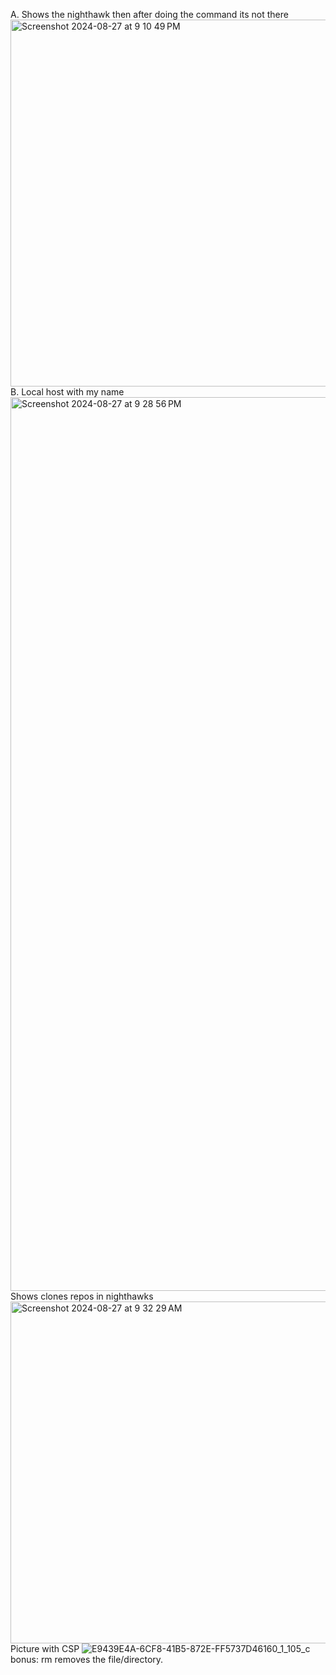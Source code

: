 A. Shows the nighthawk then after doing the command its not there
<img width="587" alt="Screenshot 2024-08-27 at 9 10 49 PM" src="https://github.com/user-attachments/assets/2c32a5f5-e88f-430c-b000-8a0027dd4523">
B. Local host with my name
<img width="1430" alt="Screenshot 2024-08-27 at 9 28 56 PM" src="https://github.com/user-attachments/assets/0f6f0ee6-844c-49d9-9231-b495bb1ac676">
Shows clones repos in nighthawks
<img width="547" alt="Screenshot 2024-08-27 at 9 32 29 AM" src="https://github.com/user-attachments/assets/f753c146-571f-42eb-9687-8cf58e9e6bb5">
Picture with CSP
![E9439E4A-6CF8-41B5-872E-FF5737D46160_1_105_c](https://github.com/user-attachments/assets/d83b2e5c-a17a-4e69-9b6a-7e9ebf4ce4e0)
bonus: rm removes the file/directory.